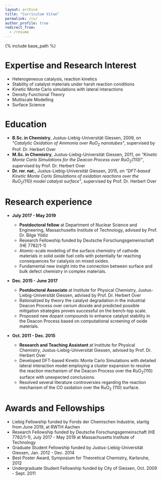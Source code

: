 ```yaml
---
layout: archive
title: "Curriculum Vitae"
permalink: /cv/
author_profile: true
redirect_from:
  - /resume
---
```


{% include base_path %}

Expertise and Research Interest
======
* Heterogeneous catalysis, reaction kinetics
* Stability of catalyst materials under harsh reaction conditions
* Kinetic Monte Carlo simulations with lateral interactions
* Density Functional Theory
* Multiscale Modelling
* Surface Science

Education
======
* **B.Sc. in Chemistry**, Justus-Liebig-Universität Giessen, 2009, on *"Catalytic Oxidation of Ammonia over RuO<sub>2</sub> nanotubes"*, supervised by Prof. Dr. Herbert Over
* **M.Sc. in Chemistry**, Justus-Liebig-Universität Giessen, 2011, on *"Kinetic Monte Carlo Simulations for the Deacon Process over RuO<sub>2</sub>(110)"*, supervised by Prof. Dr. Herbert Over
* **Dr. rer. nat.**, Justus-Liebig-Universität Giessen, 2015, on *"DFT-based Kinetic Monte Carlo Simulations of oxidation reactions over the RuO<sub>2</sub>(110) model catalyst surface"*, supervised by Prof. Dr. Herbert Over

Research experience
======
* **July 2017 - May 2019**
  * **Postdoctoral fellow** at Department of Nuclear Science and Engineering, Massachusetts Institute of Technology, advised by Prof. Dr. Bilge Yildiz
  * Research Fellowship funded by Deutsche Forschungsgemeinschaft (HE 7782/1-1)
  * Atomic-scale modeling of the surface chemistry of cathode materials in solid oxide fuel cells with potentially far reaching consequences for catalysis on mixed oxides.
  * Fundamental new insight into the connection between surface and bulk defect chemistry in complex materials.

* **Dec. 2015 - June 2017**
  * **Postdoctoral Associate** at Institute for Physical Chemistry, Justus-Liebig-Universität Giessen, advised by Prof. Dr. Herbert Over
  * Rationalized by theory the catalyst degradation in the industrial Deacon Process over cerium dioxide and predicted possible mitigation strategies proven successful on the bench-top scale.
  * Proposed new dopant compounds to enhance catalyst stability in the Deacon Process based on computational screening of oxide materials.

* **Oct. 2011 - Dec. 2015**
  * **Research and Teaching Assistant** at Institute for Physical Chemistry, Justus-Liebig-Universität Giessen, advised by Prof. Dr. Herbert Over
  * Developed DFT-based Kinetic Monte Carlo Simulations with detailed lateral interaction model employing a cluster expansion to resolve the reaction mechanism of the Deacon Process over the RuO<sub>2</sub>(110) surface with unexpected conclusions.
  * Resolved several literature controversies regarding the reaction mechanism of the CO oxidation over the RuO<sub>2</sub> (110) surface.
  
Awards and Fellowships
======
* Liebig Fellowship funded by Fonds der Chemischen Industrie, startig from June 2019, at RWTH Aachen
* Research Fellowship funded by Deutsche Forschungsgemeinschaft (HE 7782/1-1), July 2017 - May 2019 at Massachusetts Institute of Technology
* Graduate Student Fellowship funded by Justus-Liebig-Universität Giessen, Jan. 2012 - Dec. 2014
* Best Poster Award, Symposium for Theoretical Chemistry, Karlsruhe, 2012
* Undergraduate Student Fellowship funded by City of Giessen, Oct. 2009 - Sept. 2011


